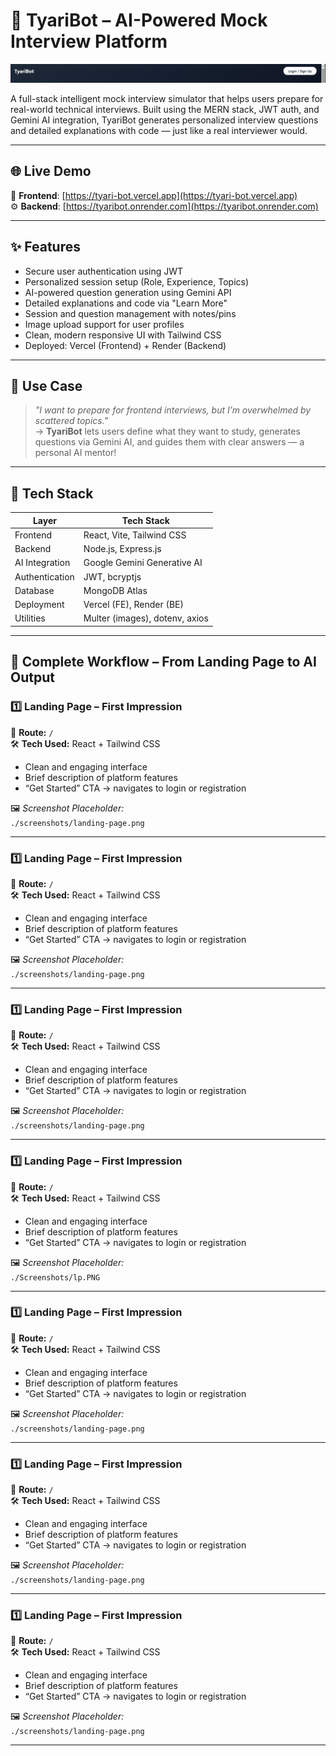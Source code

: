 # 🤖 TyariBot – AI-Powered Mock Interview Platform

![TyariBot Logo](./ScreenShots/l.PNG)

A full-stack intelligent mock interview simulator that helps users prepare for real-world technical interviews. Built using the MERN stack, JWT auth, and Gemini AI integration, TyariBot generates personalized interview questions and detailed explanations with code — just like a real interviewer would.

---

## 🌐 Live Demo

🔗 **Frontend**: [https://tyari-bot.vercel.app](https://tyari-bot.vercel.app)  
⚙️ **Backend**: [https://tyaribot.onrender.com](https://tyaribot.onrender.com)

---

## ✨ Features

- Secure user authentication using JWT
- Personalized session setup (Role, Experience, Topics)
- AI-powered question generation using Gemini API
- Detailed explanations and code via "Learn More"
- Session and question management with notes/pins
- Image upload support for user profiles
- Clean, modern responsive UI with Tailwind CSS
- Deployed: Vercel (Frontend) + Render (Backend)

---

## 🧠 Use Case

> _"I want to prepare for frontend interviews, but I’m overwhelmed by scattered topics."_  
> → **TyariBot** lets users define what they want to study, generates questions via Gemini AI, and guides them with clear answers — a personal AI mentor!

---

## 🔧 Tech Stack

| Layer          | Tech Stack                     |
| -------------- | ------------------------------ |
| Frontend       | React, Vite, Tailwind CSS      |
| Backend        | Node.js, Express.js            |
| AI Integration | Google Gemini Generative AI    |
| Authentication | JWT, bcryptjs                  |
| Database       | MongoDB Atlas                  |
| Deployment     | Vercel (FE), Render (BE)       |
| Utilities      | Multer (images), dotenv, axios |

---

## 🧭 Complete Workflow – From Landing Page to AI Output

### 1️⃣ Landing Page – First Impression

📍 **Route:** `/`  
🛠️ **Tech Used:** React + Tailwind CSS

- Clean and engaging interface
- Brief description of platform features
- “Get Started” CTA → navigates to login or registration

🖼️ _Screenshot Placeholder:_  
`./screenshots/landing-page.png`

---

### 1️⃣ Landing Page – First Impression

📍 **Route:** `/`  
🛠️ **Tech Used:** React + Tailwind CSS

- Clean and engaging interface
- Brief description of platform features
- “Get Started” CTA → navigates to login or registration

🖼️ _Screenshot Placeholder:_  
`./screenshots/landing-page.png`

---

### 1️⃣ Landing Page – First Impression

📍 **Route:** `/`  
🛠️ **Tech Used:** React + Tailwind CSS

- Clean and engaging interface
- Brief description of platform features
- “Get Started” CTA → navigates to login or registration

🖼️ _Screenshot Placeholder:_  
`./screenshots/landing-page.png`

---

### 1️⃣ Landing Page – First Impression

📍 **Route:** `/`  
🛠️ **Tech Used:** React + Tailwind CSS

- Clean and engaging interface
- Brief description of platform features
- “Get Started” CTA → navigates to login or registration

🖼️ _Screenshot Placeholder:_  
`./Screenshots/lp.PNG`

---

### 1️⃣ Landing Page – First Impression

📍 **Route:** `/`  
🛠️ **Tech Used:** React + Tailwind CSS

- Clean and engaging interface
- Brief description of platform features
- “Get Started” CTA → navigates to login or registration

🖼️ _Screenshot Placeholder:_  
`./screenshots/landing-page.png`

---

### 1️⃣ Landing Page – First Impression

📍 **Route:** `/`  
🛠️ **Tech Used:** React + Tailwind CSS

- Clean and engaging interface
- Brief description of platform features
- “Get Started” CTA → navigates to login or registration

🖼️ _Screenshot Placeholder:_  
`./screenshots/landing-page.png`

---

### 1️⃣ Landing Page – First Impression

📍 **Route:** `/`  
🛠️ **Tech Used:** React + Tailwind CSS

- Clean and engaging interface
- Brief description of platform features
- “Get Started” CTA → navigates to login or registration

🖼️ _Screenshot Placeholder:_  
`./screenshots/landing-page.png`

---
